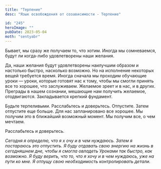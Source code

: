 ```yaml
---
title: "Терпение"
desc: "Язык освобождения от созависимости - Терпение"

id: "245"
heroImage: ""
pubDate: 2023-05-04
moth: "sentyabr"
---
```


Бывает, мы сразу же получаем то, что хотим. Иногда мы сомневаемся, будут ли
когда-либо удовлетворены наши желания.

Да, наши желания будут удовлетворены наилучшим образом и настолько быстро,
насколько возможно. Но на исполнение некоторых вещей требуется время. Иногда
сначала мы проходим обучающие уроки — уроки, которые готовят нас к тому, чтобы
мы смогли принять все то хорошее, что заслуживаем. Желаемое зреет и в нас, и в
других. Преграды в нашем сознании, мешающие нам получить желаемое,
отодвигаются. Закладывается крепкий фундамент.

Будьте терпеливыми. Расслабьтесь и доверьтесь. Отпустите. Затем отпустите еще
больше. Для нас запланировано все хорошее. Мы получим это в ближайший
возможный момент. Мы получим все, о чем мечтаем.

Расслабьтесь и доверьтесь.

_Сегодня_ _я_ _определю,_ _что_ _я_ _х_ _очу_ _и_ _в_ _чем_ _нуждаюсь._
_Затем_ _я_ _постараюсь_ _это_ _отпустить._ _Я_ _буду_ _отдавать_ _свою_
_энергию_ _на_ _жизнь_ _в_ _сегодняшнем_ _дне,_ _чтобы_ _я_ _смогла_
_овладеть_ _Уроками_ _так_ _быстро,_ _как_ _возможно._ _Я_ _буду_ _верить,_
_что_ _то,_ _что_ _я_ _хочу_ _и_ _в_ _чем_ _нуждаюсь,_ _уже_ _на_ _пути_ _ко_
_мне._ _Я_ _отпущу_ _свою_ _необходимость_ _контролировать_ _детали._
